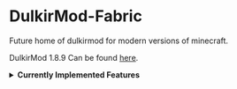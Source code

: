 # DulkirMod-Fabric

Future home of dulkirmod for modern versions of minecraft.

DulkirMod 1.8.9 Can be found [here](https://github.com/inglettronald/DulkirMod).

<details>
    <summary>
        <b>Currently Implemented Features</b>
    </summary>
    
    -Toggle Reverse third person
    -Expandable Chat Macros with Keybindings
    -Dynamic Key
    -Config Menu Backend and Front End
    -Scrollable Toolips with Zoom Option

</details>